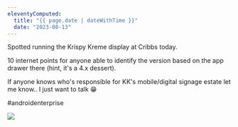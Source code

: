 ```yaml
---
eleventyComputed:
  title: "{{ page.date | dateWithTime }}"
  date: "2023-08-13"
---
```

Spotted running the Krispy Kreme display at Cribbs today.

10 internet points for anyone able to identify the version based on the app drawer there (hint, it's a 4.x dessert).

If anyone knows who's responsible for KK's mobile/digital signage estate let me know.. I just want to talk 😁

#androidenterprise

![](https://cdn.bayton.org/uploads/2023/08/20230812_142631.jpg)
